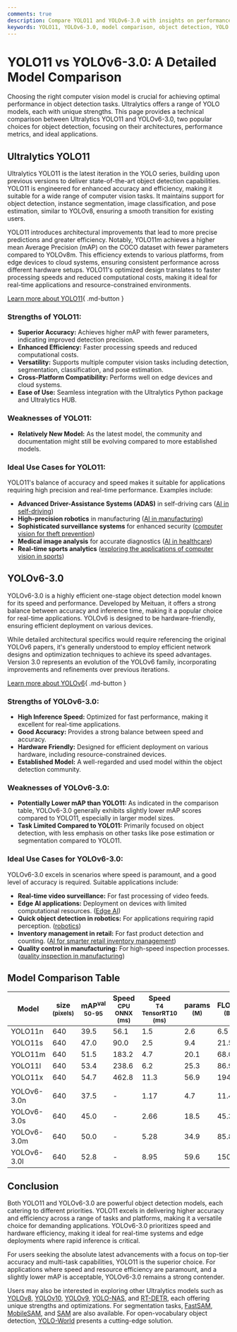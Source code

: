 ```yaml
---
comments: true
description: Compare YOLO11 and YOLOv6-3.0 with insights on performance, accuracy, use cases, and architectures. Choose the best model for object detection tasks.
keywords: YOLO11, YOLOv6-3.0, model comparison, object detection, YOLO models, computer vision, machine learning, Ultralytics, accuracy, efficiency
---
```


# YOLO11 vs YOLOv6-3.0: A Detailed Model Comparison

Choosing the right computer vision model is crucial for achieving optimal performance in object detection tasks. Ultralytics offers a range of YOLO models, each with unique strengths. This page provides a technical comparison between Ultralytics YOLO11 and YOLOv6-3.0, two popular choices for object detection, focusing on their architectures, performance metrics, and ideal applications.

<script async src="https://cdn.jsdelivr.net/npm/chart.js@3.9.1/dist/chart.min.js"></script>
<script defer src="../../javascript/benchmark.js"></script>

<canvas id="modelComparisonChart" width="1024" height="400" active-models='["YOLO11", "YOLOv6-3.0"]'></canvas>

## Ultralytics YOLO11

Ultralytics YOLO11 is the latest iteration in the YOLO series, building upon previous versions to deliver state-of-the-art object detection capabilities. YOLO11 is engineered for enhanced accuracy and efficiency, making it suitable for a wide range of computer vision tasks. It maintains support for object detection, instance segmentation, image classification, and pose estimation, similar to YOLOv8, ensuring a smooth transition for existing users.

YOLO11 introduces architectural improvements that lead to more precise predictions and greater efficiency. Notably, YOLO11m achieves a higher mean Average Precision (mAP) on the COCO dataset with fewer parameters compared to YOLOv8m. This efficiency extends to various platforms, from edge devices to cloud systems, ensuring consistent performance across different hardware setups. YOLO11's optimized design translates to faster processing speeds and reduced computational costs, making it ideal for real-time applications and resource-constrained environments.

[Learn more about YOLO11](https://docs.ultralytics.com/models/yolo11/){ .md-button }

### Strengths of YOLO11:

- **Superior Accuracy:** Achieves higher mAP with fewer parameters, indicating improved detection precision.
- **Enhanced Efficiency:** Faster processing speeds and reduced computational costs.
- **Versatility:** Supports multiple computer vision tasks including detection, segmentation, classification, and pose estimation.
- **Cross-Platform Compatibility:** Performs well on edge devices and cloud systems.
- **Ease of Use:** Seamless integration with the Ultralytics Python package and Ultralytics HUB.

### Weaknesses of YOLO11:

- **Relatively New Model:** As the latest model, the community and documentation might still be evolving compared to more established models.

### Ideal Use Cases for YOLO11:

YOLO11's balance of accuracy and speed makes it suitable for applications requiring high precision and real-time performance. Examples include:

- **Advanced Driver-Assistance Systems (ADAS)** in self-driving cars ([AI in self-driving](https://www.ultralytics.com/solutions/ai-in-self-driving))
- **High-precision robotics** in manufacturing ([AI in manufacturing](https://www.ultralytics.com/solutions/ai-in-manufacturing))
- **Sophisticated surveillance systems** for enhanced security ([computer vision for theft prevention](https://www.ultralytics.com/blog/computer-vision-for-theft-prevention-enhancing-security))
- **Medical image analysis** for accurate diagnostics ([AI in healthcare](https://www.ultralytics.com/solutions/ai-in-healthcare))
- **Real-time sports analytics** ([exploring the applications of computer vision in sports](https://www.ultralytics.com/blog/exploring-the-applications-of-computer-vision-in-sports))

## YOLOv6-3.0

YOLOv6-3.0 is a highly efficient one-stage object detection model known for its speed and performance. Developed by Meituan, it offers a strong balance between accuracy and inference time, making it a popular choice for real-time applications. YOLOv6 is designed to be hardware-friendly, ensuring efficient deployment on various devices.

While detailed architectural specifics would require referencing the original YOLOv6 papers, it's generally understood to employ efficient network designs and optimization techniques to achieve its speed advantages. Version 3.0 represents an evolution of the YOLOv6 family, incorporating improvements and refinements over previous iterations.

[Learn more about YOLOv6](https://docs.ultralytics.com/models/yolov6/){ .md-button }

### Strengths of YOLOv6-3.0:

- **High Inference Speed:** Optimized for fast performance, making it excellent for real-time applications.
- **Good Accuracy:** Provides a strong balance between speed and accuracy.
- **Hardware Friendly:** Designed for efficient deployment on various hardware, including resource-constrained devices.
- **Established Model:** A well-regarded and used model within the object detection community.

### Weaknesses of YOLOv6-3.0:

- **Potentially Lower mAP than YOLO11:** As indicated in the comparison table, YOLOv6-3.0 generally exhibits slightly lower mAP scores compared to YOLO11, especially in larger model sizes.
- **Task Limited Compared to YOLO11:** Primarily focused on object detection, with less emphasis on other tasks like pose estimation or segmentation compared to YOLO11.

### Ideal Use Cases for YOLOv6-3.0:

YOLOv6-3.0 excels in scenarios where speed is paramount, and a good level of accuracy is required. Suitable applications include:

- **Real-time video surveillance:** For fast processing of video feeds.
- **Edge AI applications:** Deployment on devices with limited computational resources. ([Edge AI](https://www.ultralytics.com/glossary/edge-ai))
- **Quick object detection in robotics:** For applications requiring rapid perception. ([robotics](https://www.ultralytics.com/glossary/robotics))
- **Inventory management in retail:** For fast product detection and counting. ([AI for smarter retail inventory management](https://www.ultralytics.com/blog/ai-for-smarter-retail-inventory-management))
- **Quality control in manufacturing:** For high-speed inspection processes. ([quality inspection in manufacturing](https://www.ultralytics.com/blog/quality-inspection-in-manufacturing-traditional-vs-deep-learning-methods))

## Model Comparison Table

| Model       | size<br><sup>(pixels) | mAP<sup>val<br>50-95 | Speed<br><sup>CPU ONNX<br>(ms) | Speed<br><sup>T4 TensorRT10<br>(ms) | params<br><sup>(M) | FLOPs<br><sup>(B) |
| ----------- | --------------------- | -------------------- | ------------------------------ | ----------------------------------- | ------------------ | ----------------- |
| YOLO11n     | 640                   | 39.5                 | 56.1                           | 1.5                                 | 2.6                | 6.5               |
| YOLO11s     | 640                   | 47.0                 | 90.0                           | 2.5                                 | 9.4                | 21.5              |
| YOLO11m     | 640                   | 51.5                 | 183.2                          | 4.7                                 | 20.1               | 68.0              |
| YOLO11l     | 640                   | 53.4                 | 238.6                          | 6.2                                 | 25.3               | 86.9              |
| YOLO11x     | 640                   | 54.7                 | 462.8                          | 11.3                                | 56.9               | 194.9             |
|             |                       |                      |                                |                                     |                    |                   |
| YOLOv6-3.0n | 640                   | 37.5                 | -                              | 1.17                                | 4.7                | 11.4              |
| YOLOv6-3.0s | 640                   | 45.0                 | -                              | 2.66                                | 18.5               | 45.3              |
| YOLOv6-3.0m | 640                   | 50.0                 | -                              | 5.28                                | 34.9               | 85.8              |
| YOLOv6-3.0l | 640                   | 52.8                 | -                              | 8.95                                | 59.6               | 150.7             |

## Conclusion

Both YOLO11 and YOLOv6-3.0 are powerful object detection models, each catering to different priorities. YOLO11 excels in delivering higher accuracy and efficiency across a range of tasks and platforms, making it a versatile choice for demanding applications. YOLOv6-3.0 prioritizes speed and hardware efficiency, making it ideal for real-time systems and edge deployments where rapid inference is critical.

For users seeking the absolute latest advancements with a focus on top-tier accuracy and multi-task capabilities, YOLO11 is the superior choice. For applications where speed and resource efficiency are paramount, and a slightly lower mAP is acceptable, YOLOv6-3.0 remains a strong contender.

Users may also be interested in exploring other Ultralytics models such as [YOLOv8](https://docs.ultralytics.com/models/yolov8/), [YOLOv10](https://docs.ultralytics.com/models/yolov10/), [YOLOv9](https://docs.ultralytics.com/models/yolov9/), [YOLO-NAS](https://docs.ultralytics.com/models/yolo-nas/), and [RT-DETR](https://docs.ultralytics.com/models/rtdetr/), each offering unique strengths and optimizations. For segmentation tasks, [FastSAM](https://docs.ultralytics.com/models/fast-sam/), [MobileSAM](https://docs.ultralytics.com/models/mobile-sam/), and [SAM](https://docs.ultralytics.com/models/sam/) are also available. For open-vocabulary object detection, [YOLO-World](https://docs.ultralytics.com/models/yolo-world/) presents a cutting-edge solution.
